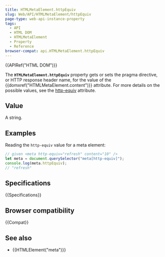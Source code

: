 ```yaml
---
title: HTMLMetaElement.httpEquiv
slug: Web/API/HTMLMetaElement/httpEquiv
page-type: web-api-instance-property
tags:
  - API
  - HTML DOM
  - HTMLMetaElement
  - Property
  - Reference
browser-compat: api.HTMLMetaElement.httpEquiv
---
```


{{APIRef("HTML DOM")}}

The **`HTMLMetaElement.httpEquiv`** property gets or sets the pragma directive, or HTTP response header name, for the value of the {{domxref("HTMLMetaElement.content")}} attribute.
For more details on the possible values, see the [http-equiv](/en-US/docs/Web/HTML/Element/meta#attr-http-equiv) attribute.

## Value

A string.

## Examples

Reading the `http-equiv` value for a meta element:

```js
// given <meta http-equiv="refresh" content="10" />
let meta = document.querySelector("meta[http-equiv]");
console.log(meta.httpEquiv);
// "refresh"
```

## Specifications

{{Specifications}}

## Browser compatibility

{{Compat}}

## See also

- {{HTMLElement("meta")}}
